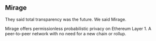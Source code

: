 ## Mirage

They said total transparency was the future. We said Mirage.

Mirage offers permissionless probabilistic privacy on Ethereum Layer 1. A peer-to-peer network with no need for a new chain or rollup.

